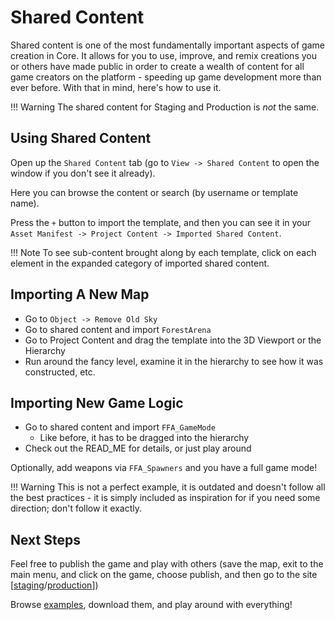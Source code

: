 # Shared Content

Shared content is one of the most fundamentally important aspects of game
creation in Core. It allows for you to use, improve, and remix creations you or
others have made public in order to create a wealth of content for all game
creators on the platform - speeding up game development more than ever before.
With that in mind, here's how to use it.

!!! Warning
    The shared content for Staging and Production is _not_ the same.

## Using Shared Content

Open up the `Shared Content` tab (go to `View -> Shared Content` to open the
window if you don't see it already).

Here you can browse the content or search (by username or template name).

Press the `+` button to import the template, and then you can see it in your
`Asset Manifest -> Project Content -> Imported Shared Content`.

!!! Note
    To see sub-content brought along by each template, click on each element in
    the expanded category of imported shared content.

## Importing A New Map

- Go to `Object -> Remove Old Sky`
- Go to shared content and import `ForestArena`
- Go to Project Content and drag the template into the 3D Viewport or the Hierarchy
- Run around the fancy level, examine it in the hierarchy to see how it was
  constructed, etc.

## Importing New Game Logic

- Go to shared content and import `FFA_GameMode`
  - Like before, it has to be dragged into the hierarchy
- Check out the READ_ME for details, or just play around

Optionally, add weapons via `FFA_Spawners` and you have a full game mode!

!!! Warning
    This is not a perfect example, it is outdated and doesn't follow all the
    best practices - it is simply included as inspiration for if you need some
    direction; don't follow it exactly.

## Next Steps

Feel free to publish the game and play with others (save the map, exit to the
main menu, and click on the game, choose publish, and then go to the site
[[staging](https://staging.manticoreplatform.com)/[production](https://prod.manticoreplatform.com)])

Browse [examples](/examples), download them, and play around with everything!